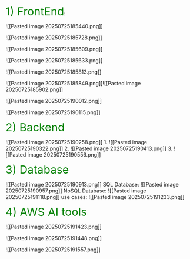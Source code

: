 
<span style="font-size:30px; color:green; text-align: center; ">1) FrontEnd</span>:

![[Pasted image 20250725185440.png]]

![[Pasted image 20250725185728.png]]

![[Pasted image 20250725185609.png]]

![[Pasted image 20250725185633.png]]

![[Pasted image 20250725185813.png]]

![[Pasted image 20250725185849.png]]![[Pasted image 20250725185902.png]]

![[Pasted image 20250725190012.png]]

![[Pasted image 20250725190115.png]]



<span style="font-size:30px; color:green; text-align: center; ">2) Backend</span>

![[Pasted image 20250725190258.png]]
1.
![[Pasted image 20250725190322.png]]
2.
![[Pasted image 20250725190413.png]]
3.
![[Pasted image 20250725190556.png]]



<span style="font-size:30px; color:green; text-align: center; ">3) Database</span>

![[Pasted image 20250725190913.png]]
SQL Database:
![[Pasted image 20250725190957.png]]
NoSQL Database:
![[Pasted image 20250725191118.png]]
use cases:
![[Pasted image 20250725191233.png]]

<span style="font-size:30px; color:green; text-align: center; ">4) AWS AI tools</span> 

![[Pasted image 20250725191423.png]]

![[Pasted image 20250725191448.png]]

![[Pasted image 20250725191557.png]]